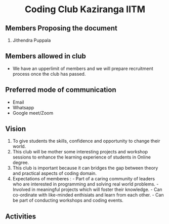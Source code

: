 <h1 align="center">Coding Club Kaziranga IITM</h1>

## Members Proposing the document
1. Jithendra Puppala

## Members allowed in club
- We have an upperlimit of members and we will prepare recruitment process once the club has passed.

## Preferred mode of communication
- Email
- Whatsapp
- Google meet/Zoom

## Vision
1. To give students the skills, confidence and opportunity to change their world.
2. This club will be mother some interesting projects and workshop sessions to enhance the learning experience of students in Online degree.
3. This club is important because it can bridges the gap between theory and practical aspects of coding domain.
4. Expectations of memberes :
        - Part of a caring community of leaders who are interested in programming and solving real world problems.
        - Involved in meaningful projects which will foster their knowledge.
        - Can co-ordinate with like-minded enthisiats and learn from each other.
        - Can be part of conducting workshops and coding events.

## Activities
